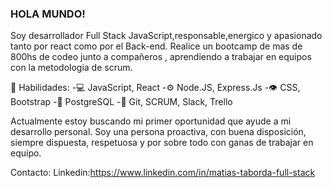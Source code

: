 ### HOLA MUNDO!

Soy desarrollador Full Stack JavaScript,responsable,energico y apasionado tanto por react como por el Back-end. Realice un bootcamp de mas de 800hs de codeo junto a compañeros , aprendiendo a trabajar en equipos con la metodologia de scrum.

🧠 Habilidades:
-💻 JavaScript, React
-⚙️ Node.JS, Express.Js
-👁️ CSS, Bootstrap
-💽 PostgreSQL
-💬 Git, SCRUM, Slack, Trello


Actualmente estoy buscando mi primer oportunidad que ayude a mi desarrollo personal. Soy una persona proactiva, con buena disposición, siempre dispuesta, respetuosa y por sobre todo con ganas de trabajar en equipo.

Contacto:
Linkedin:https://www.linkedin.com/in/matias-taborda-full-stack


<!--
**matydelt/matydelt** is a ✨ _special_ ✨ repository because its `README.md` (this file) appears on your GitHub profile.

Here are some ideas to get you started:

- 🔭 I’m currently working on ...
- 🌱 I’m currently learning ...
- 👯 I’m looking to collaborate on ...
- 🤔 I’m looking for help with ...
- 💬 Ask me about ...
- 📫 How to reach me: ...
- 😄 Pronouns: ...
- ⚡ Fun fact: ...
-->
